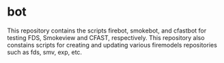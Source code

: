 #  bot 

This repository contains the scripts firebot, smokebot, and cfastbot for testing FDS, Smokeview
and CFAST, respectively.  This repository also constains scripts for creating and updating
various firemodels repositories such as fds, smv, exp, etc.
